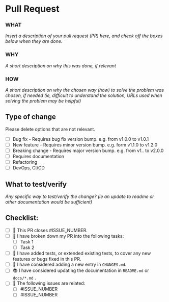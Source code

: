 # Pull Request

### WHAT

*Insert a description of your pull request (PR) here, and check off the boxes below when they are done.*

### WHY

*A short description on why this was done, if relevant*

### HOW

*A short description on why the chosen way (how) to solve the problem was chosen, if needed (ie, difficult to understand the solution, URLs used when solving the problem may be helpful)*

## Type of change

Please delete options that are not relevant.

- [ ] Bug fix - Requires bug fix version bump. e.g. from v1.0.0 to v1.0.1
- [ ] New feature - Requires minor version bump. e.g. form v1.1.0 to v1.2.0
- [ ] Breaking change - Requires major version bump. e.g. from v1.*.* to v2.0.0
- [ ] Requires documentation
- [ ] Refactoring
- [ ] DevOps, CI/CD

## What to test/verify

*Any specific way to test/verify the change? (ie an update to readme or other documentation would be sufficient)*

## Checklist:

- [ ] :tada: This PR closes #ISSUE_NUMBER.
- [ ] :scroll: I have broken down my PR into the following tasks:
   - [ ] Task 1
   - [ ] Task 2
- [ ] :robot: I have added tests, or extended existing tests, to cover any new features or bugs fixed in this PR.
- [ ] :book: I have considered adding a new entry in `CHANGES.md`.
- [ ] :books: I have considered updating the documentation in `README.md` or `docs/*.md` .
- [ ] :page_with_curl: The following issues are related:
   - [ ] #ISSUE_NUMBER
   - [ ] #ISSUE_NUMBER
